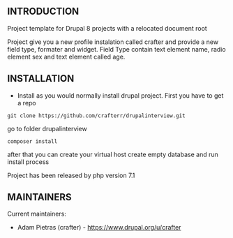 
INTRODUCTION
------------
Project template for Drupal 8 projects with a relocated document root

Project give you a new profile instalation called crafter and provide a new field type, formater and widget.
Field Type contain text element name, radio element sex and text element called age.

 
INSTALLATION
------------
 
* Install as you would normally install drupal project.
First you have to get a repo
```
git clone https://github.com/crafterr/drupalinterview.git
```
go to folder drupalinterview
```
composer install
```
after that you can create your virtual host create empty database and run install process

Project has been released by php version 7.1

MAINTAINERS
-----------
Current maintainers:
 * Adam Pietras (crafter) - https://www.drupal.org/u/crafter
